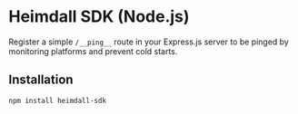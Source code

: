 # Heimdall SDK (Node.js)

Register a simple `/__ping__` route in your Express.js server to be pinged by monitoring platforms and prevent cold starts.

## Installation

```bash
npm install heimdall-sdk
